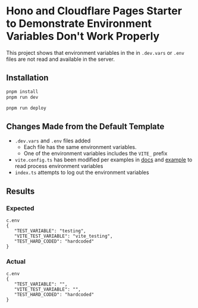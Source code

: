 # Hono and Cloudflare Pages Starter to Demonstrate Environment Variables Don't Work Properly

This project shows that environment variables in the in `.dev.vars` or `.env` files are not read and available in the server.

## Installation
```txt
pnpm install
pnpm run dev
```

```txt
pnpm run deploy
```

## Changes Made from the Default Template

- `.dev.vars` and `.env` files added
  - Each file has the same environment variables.
  - One of the environment variables includes the `VITE_` prefix
- `vite.config.ts` has been modified per examples in [docs](https://hono.dev/getting-started/cloudflare-pages#bindings) and [example](https://github.com/yusukebe/chatgpt-streaming/blob/main/vite.config.ts) to read process environment variables
- `index.ts` attempts to log out the environment variables

## Results

### Expected

```
c.env
{
   "TEST_VARIABLE": "testing",
   "VITE_TEST_VARIABLE": "vite_testing",
   "TEST_HARD_CODED": "hardcoded"
}
```
### Actual

```
c.env
{
   "TEST_VARIABLE": "",
   "VITE_TEST_VARIABLE": "",
   "TEST_HARD_CODED": "hardcoded"
}
```
